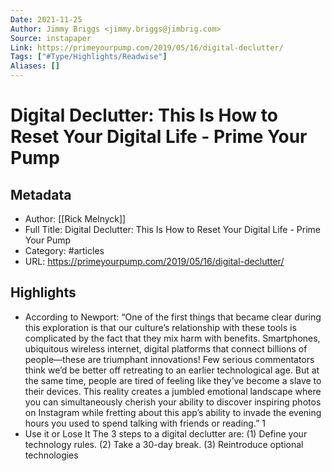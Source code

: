 ```yaml
---
Date: 2021-11-25
Author: Jimmy Briggs <jimmy.briggs@jimbrig.com>
Source: instapaper
Link: https://primeyourpump.com/2019/05/16/digital-declutter/
Tags: ["#Type/Highlights/Readwise"]
Aliases: []
---
```

# Digital Declutter: This Is How to Reset Your Digital Life - Prime Your Pump

## Metadata
- Author: [[Rick Melnyck]]
- Full Title: Digital Declutter: This Is How to Reset Your Digital Life - Prime Your Pump
- Category: #articles
- URL: https://primeyourpump.com/2019/05/16/digital-declutter/

## Highlights
- According to Newport:
  “One of the first things that became clear during this exploration is that our culture’s relationship with these tools is complicated by the fact that they mix harm with benefits. Smartphones, ubiquitous wireless internet, digital platforms that connect billions of people—these are triumphant innovations! Few serious commentators think we’d be better off retreating to an earlier technological age. But at the same time, people are tired of feeling like they’ve become a slave to their devices. This reality creates a jumbled emotional landscape where you can simultaneously cherish your ability to discover inspiring photos on Instagram while fretting about this app’s ability to invade the evening hours you used to spend talking with friends or reading.” 1
- Use it or Lose It
  The 3 steps to a digital declutter are:
  (1) Define your technology rules.
  (2) Take a 30-day break.
  (3) Reintroduce optional technologies
